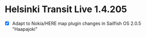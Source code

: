Helsinki Transit Live 1.4.205
=============================

* [x] Adapt to Nokia/HERE map plugin changes in Sailfish OS 2.0.5
      "Haapajoki"
